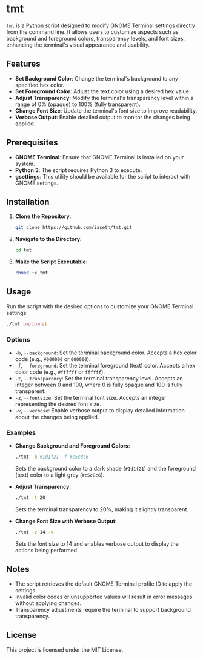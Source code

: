 
# tmt

`tmt` is a Python script designed to modify GNOME Terminal settings directly from the command line. It allows users to customize aspects such as background and foreground colors, transparency levels, and font sizes, enhancing the terminal's visual appearance and usability.

## Features

- **Set Background Color**: Change the terminal's background to any specified hex color.
- **Set Foreground Color**: Adjust the text color using a desired hex value.
- **Adjust Transparency**: Modify the terminal's transparency level within a range of 0% (opaque) to 100% (fully transparent).
- **Change Font Size**: Update the terminal's font size to improve readability.
- **Verbose Output**: Enable detailed output to monitor the changes being applied.

## Prerequisites

- **GNOME Terminal**: Ensure that GNOME Terminal is installed on your system.
- **Python 3**: The script requires Python 3 to execute.
- **gsettings**: This utility should be available for the script to interact with GNOME settings.

## Installation

1. **Clone the Repository**:
   ```bash
   git clone https://github.com/iaseth/tmt.git
   ```
2. **Navigate to the Directory**:
   ```bash
   cd tmt
   ```
3. **Make the Script Executable**:
   ```bash
   chmod +x tmt
   ```

## Usage

Run the script with the desired options to customize your GNOME Terminal settings:

```bash
./tmt [options]
```

### Options

- `-b`, `--background`: Set the terminal background color. Accepts a hex color code (e.g., `#000000` or `000000`).
- `-f`, `--foreground`: Set the terminal foreground (text) color. Accepts a hex color code (e.g., `#ffffff` or `ffffff`).
- `-t`, `--transparency`: Set the terminal transparency level. Accepts an integer between 0 and 100, where 0 is fully opaque and 100 is fully transparent.
- `-z`, `--fontsize`: Set the terminal font size. Accepts an integer representing the desired font size.
- `-v`, `--verbose`: Enable verbose output to display detailed information about the changes being applied.

### Examples

- **Change Background and Foreground Colors**:
  ```bash
  ./tmt -b #1d1f21 -f #c5c8c6
  ```
  Sets the background color to a dark shade (`#1d1f21`) and the foreground (text) color to a light grey (`#c5c8c6`).

- **Adjust Transparency**:
  ```bash
  ./tmt -t 20
  ```
  Sets the terminal transparency to 20%, making it slightly transparent.

- **Change Font Size with Verbose Output**:
  ```bash
  ./tmt -z 14 -v
  ```
  Sets the font size to 14 and enables verbose output to display the actions being performed.

## Notes

- The script retrieves the default GNOME Terminal profile ID to apply the settings.
- Invalid color codes or unsupported values will result in error messages without applying changes.
- Transparency adjustments require the terminal to support background transparency.

## License

This project is licensed under the MIT License. 
